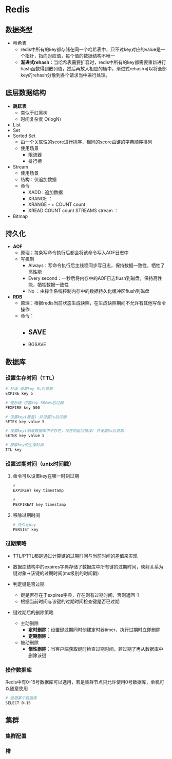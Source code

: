 # Redis

## 数据类型

- 哈希表
  - redis中所有的key都存储在同一个哈希表中，只不过key对应的value是一个指针，指向对应值，每个值的数据结构不唯一
  - **渐进式rehash**：当哈希表需要扩容时，redis中所有的key都需要重新进行hash函数得到散列值，然后再放入相应的桶中，渐进式rehash可以将全部key的rehash分散到各个请求当中进行处理。

## 底层数据结构

- **跳跃表**
  - 类似于红黑树
  - 时间复杂度 O(logN)
- List
- Set
- Sorted Set
  - 由一个关联性的score进行排序，相同的score由键的字典顺序排列
  - 使用场景
    - 限流器
    - 排行榜
- Stream
  - 使用场景
  - 结构：仅追加数据
  - 命令
    - XADD : 追加数据
    - XRANGE ：
    - XRANGE - + COUNT count 
    - XREAD COUNT count STREAMS stream ：
- Bitmap

## 持久化

- **AOF**
  - 原理；每条写命令执行后都会将该命令写入AOF日志中
  - 写机制
    - Always：写命令执行后主线程同步写日志，保持数据一致性，牺牲了高性能
    - Every second：一秒后将内存中的AOF日志flush到磁盘，保持高性能，牺牲数据一致性
    - No ：由操作系统控制内存中的数据持久化缓冲区flush到磁盘
- **RDB**
  - 原理：根据redis当前状态生成快照，在生成快照期间不允许有其他写命令操作
  - 命令：
    - SAVE
      - 
    - BGSAVE



## 数据库

### 设置生存时间（TTL）

```bash
# 秒级 设置key 5s后过期
EXPIRE key 5

# 毫秒级 设置key 500ms后过期
PEXPIRE key 500

# 设置key(覆盖) 并设置5s后过期
SETEX key value 5

# 设置key(如果数据库中不存在，存在则返回错误) 并设置5s后过期
SETNX key value 5

# 获取key的生存时间
TTL key
```

### 设置过期时间（unix时间戳）

1. 命令可以设置key在哪一时刻过期

   ```bash
   # 
   EXPIREAT key timestamp
   
   # 
   PEXPIREAT key timestamp
   ```

2. 移除过期时间

   ```bash
   # 持久化key
   PERSIST key
   ```

### 过期策略
-  TTL/PTTL都是通过计算键的过期时间与当前时间的差值来实现

-  数据库结构中的expires字典存储了数据库中所有键的过期时间，映射关系为键对象->该键的过期时间(ms级别的时间戳)

-  判定键是否过期

   -  键是否存在于expires字典，存在则有过期时间，否则返回-1
   -  根据当前时间与该键的过期时间检查键是否已过期

-  键过期后的删除策略

   -  主动删除
      -  **定时删除**：设置键过期同时创建定时器timer，执行过期时立即删除
      -  **定期删除**：
   -  被动删除
      -  **惰性删除**：当客户端获取键时检查过期时间，若过期了再从数据库中删除该键

   

### 操作数据库

  Redis中有0-15号数据库可以选用，若是集群节点只允许使用0号数据库，单机可以随意使用

```bash
# 使用某个数据库
SELECT 0-15
```



## 集群

### 集群配置

### 槽

## 